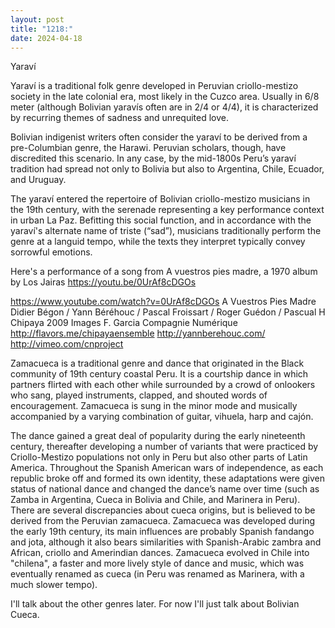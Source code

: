 ```yaml
---
layout: post
title: "1218:"
date: 2024-04-18
---
```


Yaraví 

Yaraví is a traditional folk genre developed in Peruvian criollo-mestizo society in the late colonial era, most likely in the Cuzco area. Usually in 6/8 meter (although Bolivian yaravís often are in 2/4 or 4/4), it is characterized by recurring themes of sadness and unrequited love.

Bolivian indigenist writers often consider the yaraví to be derived from a pre-Columbian genre, the Harawi. Peruvian scholars, though, have discredited this scenario. In any case, by the mid-1800s Peru’s yaraví tradition had spread not only to Bolivia but also to Argentina, Chile, Ecuador, and Uruguay.

The yaraví entered the repertoire of Bolivian criollo-mestizo musicians in the 19th century, with the serenade representing a key performance context in urban La Paz. Befitting this social function, and in accordance with the yaraví's alternate name of triste (“sad”), musicians traditionally perform the genre at a languid tempo, while the texts they interpret typically convey sorrowful emotions. 

Here's a performance of a song from A vuestros pies madre, a 1970 album by Los Jairas
https://youtu.be/0UrAf8cDGOs

https://www.youtube.com/watch?v=0UrAf8cDGOs
A Vuestros Pies Madre
Didier Bégon / Yann Béréhouc / Pascal Froissart / Roger Guédon / Pascual H
Chipaya 2009 
Images F. Garcia Compagnie Numérique
http://flavors.me/chipayaensemble
http://yannberehouc.com/
http://vimeo.com/cnproject


Zamacueca is a traditional genre and dance that originated in the Black community of 19th century coastal Peru. It is a courtship dance in which partners flirted with each other while surrounded by a crowd of onlookers who sang, played instruments, clapped, and shouted words of encouragement. Zamacueca is sung in the minor mode and musically accompanied by a varying combination of guitar, vihuela, harp and cajón.

The dance gained a great deal of popularity during the early nineteenth century, thereafter developing a number of variants that were practiced by Criollo-Mestizo populations not only in Peru but also other parts of Latin America. Throughout the Spanish American wars of independence, as each republic broke off and formed its own identity, these adaptations were given status of national dance and changed the dance’s name over time (such as Zamba in Argentina, Cueca in Bolivia and Chile, and Marinera in Peru). 
There are several discrepancies about cueca origins, but is believed to be derived from the Peruvian zamacueca. Zamacueca was developed during the early 19th century, its main influences are probably Spanish fandango and jota, although it also bears similarities with Spanish-Arabic zambra and African, criollo and Amerindian dances. Zamacueca evolved in Chile into "chilena", a faster and more lively style of dance and music, which was eventually renamed as cueca (in Peru was renamed as Marinera, with a much slower tempo).


I'll talk about the other genres later. For now I'll just talk about Bolivian Cueca.
